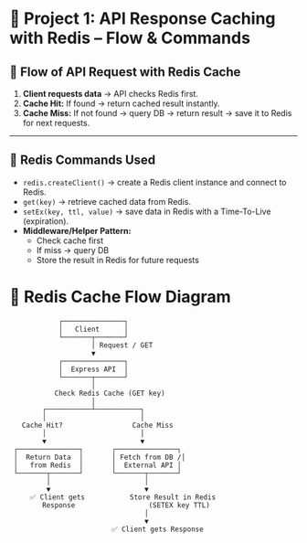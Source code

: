 
# 🚀 Project 1: API Response Caching with Redis – Flow & Commands

## 🔹 Flow of API Request with Redis Cache

1. **Client requests data** → API checks Redis first.
2. **Cache Hit:** If found → return cached result instantly.
3. **Cache Miss:** If not found → query DB → return result → save it to Redis for next requests.

---

## 🔹 Redis Commands Used

- `redis.createClient()` → create a Redis client instance and connect to Redis.
- `get(key)` → retrieve cached data from Redis.
- `setEx(key, ttl, value)` → save data in Redis with a Time-To-Live (expiration).
- **Middleware/Helper Pattern:**  
  - Check cache first  
  - If miss → query DB  
  - Store the result in Redis for future requests

# 🔹 Redis Cache Flow Diagram

```text
            ┌───────────────┐
            │   Client      │
            └───────┬───────┘
                    │ Request / GET
                    ▼
            ┌───────────────┐
            │  Express API  │
            └───────┬───────┘
                    │
           Check Redis Cache (GET key)
                    │
        ┌───────────┴───────────┐
        │                       │
   Cache Hit?                 Cache Miss
        │                       │
        ▼                       ▼
 ┌───────────────┐       ┌───────────────┐
 │  Return Data  │       │ Fetch from DB /│
 │   from Redis  │       │  External API │
 └───────┬───────┘       └───────┬───────┘
         │                       │
         ▼                       ▼
     ✅ Client gets           Store Result in Redis
        Response                  (SETEX key TTL)
                                 │
                                 ▼
                         ✅ Client gets Response
